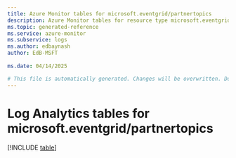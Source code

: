 ```yaml
---
title: Azure Monitor tables for microsoft.eventgrid/partnertopics
description: Azure Monitor tables for resource type microsoft.eventgrid/partnertopics
ms.topic: generated-reference
ms.service: azure-monitor
ms.subservice: logs
ms.author: edbaynash
author: EdB-MSFT
   
ms.date: 04/14/2025

# This file is automatically generated. Changes will be overwritten. Do not change this file directly.
---
```


# Log Analytics tables for microsoft.eventgrid/partnertopics  

[!INCLUDE [table](~/reusable-content/ce-skilling/azure/includes/azure-monitor/reference/tables/microsoft-eventgrid_partnertopics-include.md)]

